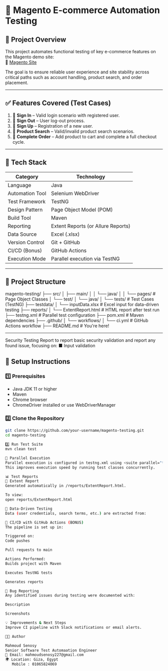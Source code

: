 # 🛒 Magento E-commerce Automation Testing

## 📌 Project Overview

This project automates functional testing of key e-commerce features on the Magento demo site:  
🔗 [Magento Site](https://magento.softwaretestingboard.com/men/tops-men/hoodies-and-sweatshirts-men.html)

The goal is to ensure reliable user experience and site stability across critical paths such as account handling, product search, and order placement.

---

## ✅ Features Covered (Test Cases)

1. 🔐 **Sign In** – Valid login scenario with registered user.
2. 🚪 **Sign Out** – User log-out process.
3. 📝 **Sign Up** – Registration of a new user.
4. 🔎 **Product Search** – Valid/invalid product search scenarios.
5. 🛒 **Complete Order** – Add product to cart and complete a full checkout cycle.

---

## 🧪 Tech Stack

| Category              | Technology                        |
|-----------------------|------------------------------------|
| Language              | Java                               |
| Automation Tool       | Selenium WebDriver                 |
| Test Framework        | TestNG                             |
| Design Pattern        | Page Object Model (POM)            |
| Build Tool            | Maven                              |
| Reporting             | Extent Reports (or Allure Reports) |
| Data Source           | Excel (.xlsx)                      |
| Version Control       | Git + GitHub                       |
| CI/CD (Bonus)         | GitHub Actions                     |
| Execution Mode        | Parallel execution via TestNG      |

---

## 📁 Project Structure

magento-testing/ ├── src/ │ ├── main/ │ │ └── java/ │ │ └── pages/ # Page Object Classes │ └── test/ │ └── java/ │ └── tests/ # Test Cases (TestNG) ├── testdata/ │ └── inputData.xlsx # Excel input for data-driven testing ├── reports/ │ └── ExtentReport.html # HTML report after test run ├── testng.xml # Parallel test configuration ├── pom.xml # Maven dependencies ├── .github/ │ └── workflows/ │ └── ci.yml # GitHub Actions workflow ├── README.md # You're here!

---

Security Testing Report  to report basic security validation and report any found issue, focusing on:
■ Input validation


## 🧰 Setup Instructions

### 1️⃣ Prerequisites

- Java JDK 11 or higher
- Maven
- Chrome browser
- ChromeDriver installed or use WebDriverManager

### 2️⃣ Clone the Repository

```bash
git clone https://github.com/your-username/magento-testing.git
cd magento-testing

3️⃣ Run Test Suite
mvn clean test

🔁 Parallel Execution
Parallel execution is configured in testng.xml using <suite parallel="tests" thread-count="3">.
This improves execution speed by running test classes concurrently.

📊 Test Reports
📘 Extent Report
Generated automatically in /reports/ExtentReport.html.

To view:
open reports/ExtentReport.html

📖 Data-Driven Testing
Data (user credentials, search terms, etc.) are extracted from:

🧪 CI/CD with GitHub Actions (BONUS)
The pipeline is set up in:

Triggered on:
Code pushes

Pull requests to main

Actions Performed:
Builds project with Maven

Executes TestNG tests

Generates reports

🐞 Bug Reporting
Any identified issues during testing were documented with:

Description

Screenshots

💡 Improvements & Next Steps
Improve CI pipeline with Slack notifications or email alerts.

👨‍💻 Author

Mahmoud Senosy
Senior Software Test Automaation Engineer
📧 Email: mahmoudsenosy227@gmail.com
🌍 Location: Giza, Egypt
   Mobile : 01065824069